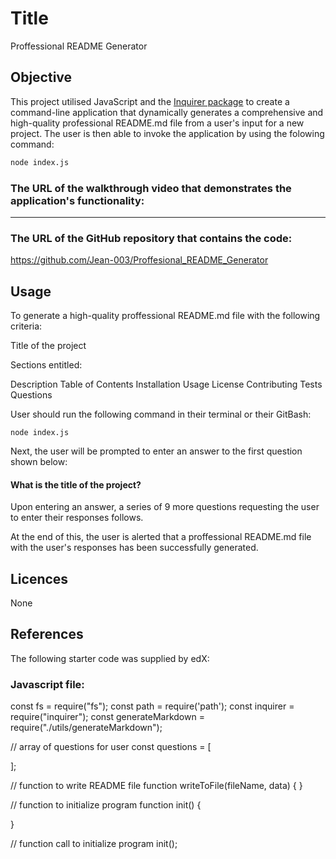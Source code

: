 # Title 

Proffessional README Generator

## Objective 

This project utilised JavaScript and the [Inquirer package](https://www.npmjs.com/package/inquirer) to create a command-line application that dynamically generates a comprehensive and high-quality professional README.md file from a user's input for a new project. The user is then able to invoke the application by using the folowing command:

```bash
node index.js
```

### The URL of the walkthrough video that demonstrates the application's functionality:

*****

### The URL of the GitHub repository that contains the code:</h3>

https://github.com/Jean-003/Proffesional_README_Generator

## Usage

To generate a high-quality proffessional README.md file with the following criteria:

Title of the project

Sections entitled:

Description
Table of Contents
Installation
Usage
License
Contributing
Tests
Questions


User should run the following command in their terminal or their GitBash:

```
node index.js

```

Next, the user will be prompted to enter an answer to the first question shown below:

#### What is the title of the project?

Upon entering an answer, a series of 9 more questions requesting the user to enter their responses follows.

At the end of this, the user is alerted that a proffessional README.md file with the user's responses has been successfully generated.

## Licences 

 None

## References 

The following starter code was supplied by edX:

### Javascript file:

const fs = require("fs");
const path = require('path');
const inquirer = require("inquirer");
const generateMarkdown = require("./utils/generateMarkdown");

// array of questions for user
const questions = [

];

// function to write README file
function writeToFile(fileName, data) {
}

// function to initialize program
function init() {

}

// function call to initialize program
init();








